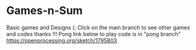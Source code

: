 # Games-n-Sum
Basic games and Designs (:
Click on the main branch to see other games and codes thanks !!! 
Pong link below to play code is in "pong branch"
https://openprocessing.org/sketch/1795803
